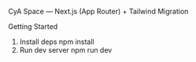 CyA Space — Next.js (App Router) + Tailwind Migration


Getting Started
1) Install deps
   npm install
2) Run dev server
   npm run dev



